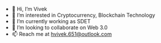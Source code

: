 - 👋 Hi, I’m Vivek
- 👀 I’m interested in Cryptocurrency, Blockchain Technology
- 🌱 I’m currently working as SDET
- 💞️ I’m looking to collaborate on Web 3.0
- 📫 Reach me at hvivek.651@outlook.com

<!---
V651/V651 is a ✨ special ✨ repository because its `README.md` (this file) appears on your GitHub profile.
You can click the Preview link to take a look at your changes.
--->
